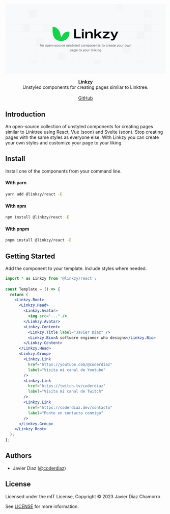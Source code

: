 ![Linkzy Logo](cover.png)

<div align="center"><strong>Linkzy</strong></div>
<div align="center">Unstyled components for creating pages similar to Linktree.</div>
<br />
<div align="center">
<a href="https://github.com/coderdiaz/linkzy">GitHub</a> 
<!-- <span> · </span>
<a href="#">Discord</a> -->
</div>

## Introduction

An open-source collection of unstyled components for creating pages similar to Linktree using React, Vue (soon) and Svelte (soon). Stop creating pages with the same styles as everyone else. With Linkzy you can create your own styles and customize your page to your liking.

## Install

Install one of the components from your command line.

#### With yarn

```sh
yarn add @linkzy/react -E
```

#### With npm

```sh
npm install @linkzy/react -E
```

#### With pnpm

```sh
pnpm install @linkzy/react -E
```

## Getting Started

Add the component to your template. Include styles where needed.

```jsx
import * as Linkzy from '@linkzy/react';

const Template = () => {
  return (
    <Linkzy.Root>
      <Linkzy.Head>
        <Linkzy.Avatar>
          <img src="..." />
        </Linkzy.Avatar>
        <Linkzy.Content>
          <Linkzy.Title label="Javier Diaz" />
          <Linkzy.Bio>A software engineer who designs</Linkzy.Bio>
        </Linkzy.Content>
      </Linkzy.Head>
      <Linkzy.Group>
        <Linkzy.Link
          href="https://youtube.com/@coderdiaz"
          label="Visita mi canal de Youtube"
        />
        <Linkzy.Link
          href="https://twitch.tv/coderdiaz"
          label="Visita mi canal de Twitch"
        />
        <Linkzy.Link
          href="https://coderdiaz.dev/contacto"
          label="Ponte en contacto conmigo"
        />
      </Linkzy.Group>
    </Linkzy.Root>
  );
};
```

## Authors

- Javier Diaz ([@coderdiaz](https://x.com/coderdiaz))

## License

Licensed under the mIT License, Copyright &copy; 2023 Javier Diaz Chamorro

See [LICENSE](./LICENSE.md) for more information.
